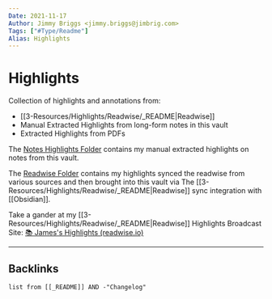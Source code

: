 ```yaml
---
Date: 2021-11-17
Author: Jimmy Briggs <jimmy.briggs@jimbrig.com>
Tags: ["#Type/Readme"]
Alias: Highlights
---
```


# Highlights

Collection of highlights and annotations from:
- [[3-Resources/Highlights/Readwise/_README|Readwise]]
- Manual Extracted Highlights from long-form notes in this vault
- Extracted Highlights from PDFs

The [Notes Highlights Folder](3-Resources/Highlights/Notes/_README.md) contains my manual extracted highlights on notes from this vault.

The [Readwise Folder](3-Resources/Highlights/Readwise/_README.md) contains my highlights synced the readwise from various sources and then brought into this vault via The [[3-Resources/Highlights/Readwise/_README|Readwise]] sync integration with [[Obsidian]].

Take a gander at my [[3-Resources/Highlights/Readwise/_README|Readwise]] Highlights Broadcast Site: [📚 James's Highlights (readwise.io)](https://readwise.io/@james688)


***

## Backlinks

```dataview
list from [[_README]] AND -"Changelog"
```